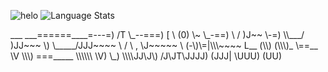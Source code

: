 <p style="display: center">
  <img style="border: none;" src="https://github.com/mmeiler-dev/mmeiler-dev/assets/173518666/fd02aa71-aec6-448e-942c-3168fbf7f0fb" alt="helo"/>
  <img style="border: none;" src="https://github-profile-summary-cards.vercel.app/api/cards/repos-per-language?username=mmeiler-dev&theme=github_dark" alt="Language Stats"/>
  <p>                
                ___
  ___======____=---=)
/T            \_--===)
[ \ (0)   \~    \_-==)
 \      / )J~~    \-=)
  \\___/  )JJ~~~   \)
   \_____/JJJ~~~~    \
   / \  , \J~~~~~     \
  (-\)\=|\\\~~~~       L__
  (\\)  (\\\)_           \==__
   \V    \\\) ===_____   \\\\\\
          \V)     \_) \\\\JJ\J\)
                      /J\JT\JJJJ)
                      (JJJ| \UUU)
                       (UU)

</p>
</p>
